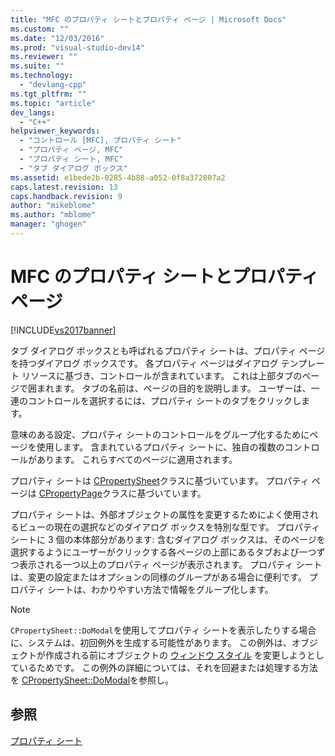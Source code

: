 ```yaml
---
title: "MFC のプロパティ シートとプロパティ ページ | Microsoft Docs"
ms.custom: ""
ms.date: "12/03/2016"
ms.prod: "visual-studio-dev14"
ms.reviewer: ""
ms.suite: ""
ms.technology: 
  - "devlang-cpp"
ms.tgt_pltfrm: ""
ms.topic: "article"
dev_langs: 
  - "C++"
helpviewer_keywords: 
  - "コントロール [MFC], プロパティ シート"
  - "プロパティ ページ, MFC"
  - "プロパティ シート, MFC"
  - "タブ ダイアログ ボックス"
ms.assetid: e1bede2b-0285-4b88-a052-0f8a372807a2
caps.latest.revision: 13
caps.handback.revision: 9
author: "mikeblome"
ms.author: "mblome"
manager: "ghogen"
---
```

# MFC のプロパティ シートとプロパティ ページ
[!INCLUDE[vs2017banner](../assembler/inline/includes/vs2017banner.md)]

タブ ダイアログ ボックスとも呼ばれるプロパティ シートは、プロパティ ページを持つダイアログ ボックスです。  各プロパティ ページはダイアログ テンプレート リソースに基づき、コントロールが含まれています。  これは上部タブのページで囲まれます。  タブの名前は、ページの目的を説明します。  ユーザーは、一連のコントロールを選択するには、プロパティ シートのタブをクリックします。  
  
 意味のある設定、プロパティ シートのコントロールをグループ化するためにページを使用します。  含まれているプロパティ シートに、独自の複数のコントロールがあります。  これらすべてのページに適用されます。  
  
 プロパティ シートは [CPropertySheet](../mfc/reference/cpropertysheet-class.md)クラスに基づいています。  プロパティ ページは [CPropertyPage](../mfc/reference/cpropertypage-class.md)クラスに基づいています。  
  
 プロパティ シートは、外部オブジェクトの属性を変更するためによく使用されるビューの現在の選択などのダイアログ ボックスを特別な型です。  プロパティ シートに 3 個の本体部分があります: 含むダイアログ ボックスは、そのページを選択するようにユーザーがクリックする各ページの上部にあるタブおよび一つずつ表示される一つ以上のプロパティ ページが表示されます。  プロパティ シートは、変更の設定またはオプションの同様のグループがある場合に便利です。  プロパティ シートは、わかりやすい方法で情報をグループ化します。  
  
> [!NOTE]
>  `CPropertySheet::DoModal`を使用してプロパティ シートを表示したりする場合に、システムは、初回例外を生成する可能性があります。  この例外は、オブジェクトが作成される前にオブジェクトの [ウィンドウ スタイル](../Topic/Window%20Styles.md) を変更しようとしているためです。  この例外の詳細については、それを回避または処理する方法を [CPropertySheet::DoModal](../Topic/CPropertySheet::DoModal.md)を参照し。  
  
## 参照  
 [プロパティ シート](../mfc/property-sheets-mfc.md)